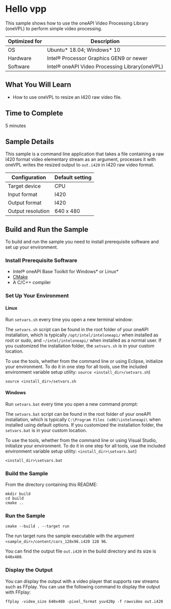 # Hello vpp

This sample shows how to use the oneAPI Video Processing Library (oneVPL) to
perform simple video processing.

| Optimized for   | Description
|---------------- | ----------------------------------------
| OS              | Ubuntu* 18.04; Windows* 10
| Hardware        | Intel® Processor Graphics GEN9 or newer
| Software        | Intel® oneAPI Video Processing Library(oneVPL)

## What You Will Learn

- How to use oneVPL to resize an I420 raw video file.


## Time to Complete

  5 minutes


## Sample Details

This sample is a command line application that takes a file containing a raw
I420 format video elementary stream as an argument, processes it with oneVPL
writes the resized output to `out.i420` in I420 raw video format.


| Configuration     | Default setting
| ----------------- | ----------------------------------
| Target device     | CPU
| Input format      | I420
| Output format     | I420
| Output resolution | 640 x 480


## Build and Run the Sample

To build and run the sample you need to install prerequisite software and set up
your environment.

### Install Prerequisite Software

 - Intel® oneAPI Base Toolkit for Windows* or Linux*
 - [CMake](https://cmake.org)
 - A C/C++ compiler


### Set Up Your Environment

#### Linux

Run `setvars.sh` every time you open a new terminal window:

The `setvars.sh` script can be found in the root folder of your oneAPI
installation, which is typically `/opt/intel/inteloneapi/` when installed as
root or sudo, and `~/intel/inteloneapi/` when installed as a normal user.  If
you customized the installation folder, the `setvars.sh` is in your custom
location.

To use the tools, whether from the command line or using Eclipse, initialize
your environment. To do it in one step for all tools, use the included
environment variable setup utility: `source <install_dir>/setvars.sh`)

```
source <install_dir>/setvars.sh
```


#### Windows

Run `setvars.bat` every time you open a new command prompt:

The `setvars.bat` script can be found in the root folder of your oneAPI
installation, which is typically `C:\Program Files (x86)\inteloneapi\` when
installed using default options. If you customized the installation folder, the
`setvars.bat` is in your custom location.

To use the tools, whether from the command line or using Visual Studio,
initialize your environment. To do it in one step for all tools, use the
included environment variable setup utility: `<install_dir>\setvars.bat`)

```
<install_dir>\setvars.bat
```


### Build the Sample

From the directory containing this README:

```
mkdir build
cd build
cmake ..
```


### Run the Sample

```
cmake --build . --target run
```

The run target runs the sample executable with the argument
`<sample_dir>/content/cars_128x96.i420 128 96`.

You can find the output file `out.i420` in the build directory and its size is `640x480`.

### Display the Output

You can display the output with a video player that supports raw streams such as
FFplay. You can use the following command to display the output with FFplay:

```
ffplay -video_size 640x480 -pixel_format yuv420p -f rawvideo out.i420
```
